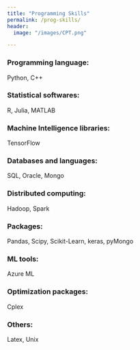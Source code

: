 ```yaml
---
title: "Programming Skills"
permalink: /prog-skills/
header:
  image: "/images/CPT.png"

---
```


### Programming language:
Python, C++

### Statistical softwares:
R, Julia, MATLAB

### Machine Intelligence libraries:
TensorFlow

### Databases and languages:
SQL, Oracle, Mongo

### Distributed computing:
Hadoop, Spark

### Packages:
Pandas, Scipy, Scikit-Learn, keras, pyMongo

### ML tools:
Azure ML

### Optimization packages:
Cplex

### Others:
Latex, Unix
